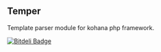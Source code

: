 ## Temper ##

Template parser module for kohana php framework.


[![Bitdeli Badge](https://d2weczhvl823v0.cloudfront.net/alexsancho/temper/trend.png)](https://bitdeli.com/free "Bitdeli Badge")


